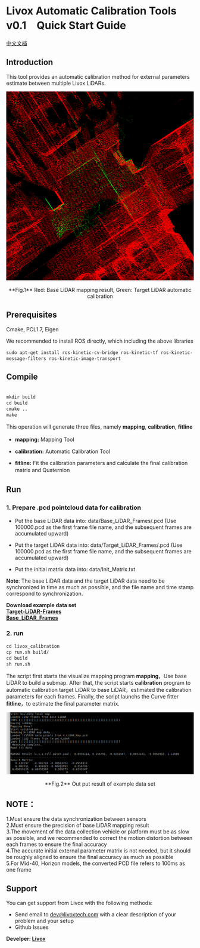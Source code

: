 # Livox Automatic Calibration Tools v0.1　Quick Start Guide

[中文文档](./doc/readme-CN.md)
## Introduction
This tool provides an automatic calibration method for external parameters estimate between multiple Livox LiDARs. 

![image](./pic/1.png)  
<center>**Fig.1** Red: Base LiDAR mapping result, Green: Target LiDAR automatic calibration</center>

## Prerequisites
Cmake, PCL1.7, Eigen

We recommended to install ROS directly, which including the above libraries

```
sudo apt-get install ros-kinetic-cv-bridge ros-kinetic-tf ros-kinetic-message-filters ros-kinetic-image-transport

```
## Compile

```

mkdir build
cd build
cmake ..
make

```

This operation will generate three files, namely **mapping**, **calibration**, **fitline**　  

* **mapping:** Mapping Tool　　

* **calibration:** Automatic Calibration Tool

* **fitline:** Fit the calibration parameters and calculate the final calibration matrix and Quaternion　　



## Run
### **1. Prepare .pcd pointcloud data for calibration**　　

* Put the base LiDAR data into: data/Base_LiDAR_Frames/.pcd (Use 100000.pcd as the first frame file name, and the subsequent frames are accumulated upward)  

* Put the target LiDAR data into: data/Target_LiDAR_Frames/.pcd (Use 100000.pcd as the first frame file name, and the subsequent frames are accumulated upward)  

* Put the initial matrix data into: data/Init_Matrix.txt  

**Note**: The base LiDAR data and the target LiDAR data need to be synchronized in time as much as possible, and the file name and time stamp correspond to synchronization.

**Download example data set**  
 [**Target-LiDAR-Frames**](https://terra-1-g.djicdn.com/65c028cd298f4669a7f0e40e50ba1131/Showcase/Target-LiDAR-Frames.tar.gz)  
 [**Base_LiDAR_Frames**](https://terra-1-g.djicdn.com/65c028cd298f4669a7f0e40e50ba1131/Showcase/Base_LiDAR_Frames.tar.gz)  


### **2. run**
```
cd livox_calibration
cp run.sh build/
cd build
sh run.sh

```
The script first starts the visualize mapping program **mapping**，Use base LiDAR to build a submap. After that, the script starts **calibration** program to automatic calibration target LiDAR to base LiDAR，estimated the calibration parameters for each frames. Finally, the script launchs the Curve fitter **fitline**，to estimate the final parameter matrix.

![image](./pic/output.png ) 
<center>**Fig.2** Out put result of example data set</center>

## **NOTE：**  
1.Must ensure the data synchronization between sensors  
2.Must ensure the precision of base LiDAR mapping result  
3.The movement of the data collection vehicle or platform must be as slow as possible, and we recommended to correct the motion distortion between each frames  to ensure the final accuracy  
4.The accurate initial external parameter matrix is not needed, but it should be roughly aligned to ensure the final accuracy as much as possible  
5.For Mid-40, Horizon models, the converted PCD file refers to 100ms as one frame  

## Support
You can get support from Livox with the following methods:

* Send email to dev@livoxtech.com with a clear description of your problem and your setup
* Github Issues

**Develper: [Livox](https://www.livoxtech.com/)**

